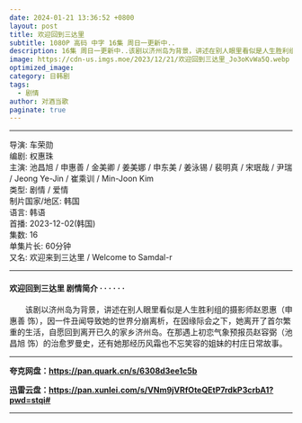 ```yaml
---
date: 2024-01-21 13:36:52 +0800
layout: post
title: 欢迎回到三达里
subtitle: 1080P 高码 中字 16集 周日一更新中..
description: 16集 周日一更新中..该剧以济州岛为背景，讲述在别人眼里看似是人生胜利组的摄影师赵恩惠（申惠善 饰），因一件丑闻导致她的世界分崩离析，在因缘际会之下，她离开了首尔繁重的生活，自愿回到离开已久的家乡济州岛...
image: https://cdn-us.imgs.moe/2023/12/21/欢迎回到三达里_Jo3oKvWa5Q.webp
optimized_image: 
category: 日韩剧
tags:
  - 剧情
author: 对酒当歌
paginate: true
---
```

---

导演: 车荣勋  
编剧: 权惠珠  
主演: 池昌旭 / 申惠善 / 金美卿 / 姜美娜 / 申东美 / 姜泳锡 / 裴明真 / 宋珉哉 / 尹瑞 / Jeong Ye-Jin / 崔乘训 / Min-Joon Kim  
类型: 剧情 / 爱情  
制片国家/地区: 韩国  
语言: 韩语  
首播: 2023-12-02(韩国)  
集数: 16  
单集片长: 60分钟  
又名: 欢迎来到三达里 / Welcome to Samdal-r  

---

#### 欢迎回到三达里 剧情简介 · · · · · ·

　　该剧以济州岛为背景，讲述在别人眼里看似是人生胜利组的摄影师赵恩惠（申惠善 饰），因一件丑闻导致她的世界分崩离析，在因缘际会之下，她离开了首尔繁重的生活，自愿回到离开已久的家乡济州岛。在那遇上初恋气象预报员赵容弼（池昌旭 饰）的治愈罗曼史，还有她那经历风霜也不忘笑容的姐妹的村庄日常故事。

---

**夸克网盘：<https://pan.quark.cn/s/6308d3ee1c5b>**

**迅雷云盘：<https://pan.xunlei.com/s/VNm9jVRfOteQEtP7rdkP3crbA1?pwd=stqi#>**

---
